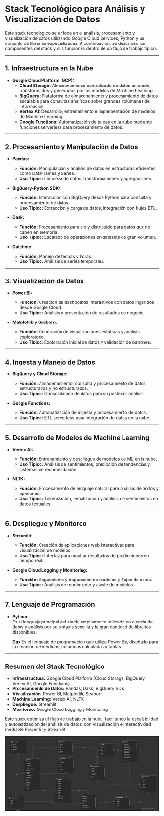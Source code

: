 # Stack Tecnológico para Análisis y Visualización de Datos

Este stack tecnológico se enfoca en el análisis, procesamiento y visualización de datos utilizando Google Cloud Services, Python y un conjunto de librerías especializadas. A continuación, se describen los componentes del stack y sus funciones dentro de un flujo de trabajo típico.

---

## 1. Infraestructura en la Nube

- **Google Cloud Platform (GCP):**
  - **Cloud Storage:** Almacenamiento centralizado de datos en crudo, transformados y generados por los modelos de Machine Learning.
  - **BigQuery:** Plataforma de almacenamiento y procesamiento de datos escalable para consultas analíticas sobre grandes volúmenes de información.
  - **Vertex AI:** Desarrollo, entrenamiento e implementación de modelos de Machine Learning.
  - **Google Functions:** Automatización de tareas en la nube mediante funciones serverless para procesamiento de datos.

---

## 2. Procesamiento y Manipulación de Datos

- **Pandas:**
  - **Función:** Manipulación y análisis de datos en estructuras eficientes como DataFrames y Series.
  - **Uso Típico:** Limpieza de datos, transformaciones y agregaciones.

- **BigQuery-Python SDK:**
  - **Función:** Interacción con BigQuery desde Python para consulta y procesamiento de datos.
  - **Uso Típico:** Extracción y carga de datos, integración con flujos ETL.

- **Dask:**
  - **Función:** Procesamiento paralelo y distribuido para datos que no caben en memoria.
  - **Uso Típico:** Escalado de operaciones en datasets de gran volumen.

- **Datetime:**
  - **Función:** Manejo de fechas y horas.
  - **Uso Típico:** Análisis de series temporales.

---

## 3. Visualización de Datos

- **Power BI:**
  - **Función:** Creación de dashboards interactivos con datos ingeridos desde Google Cloud.
  - **Uso Típico:** Análisis y presentación de resultados de negocio.

- **Matplotlib y Seaborn:**
  - **Función:** Generación de visualizaciones estáticas y análisis exploratorio.
  - **Uso Típico:** Exploración inicial de datos y validación de patrones.

---

## 4. Ingesta y Manejo de Datos

- **BigQuery y Cloud Storage:**
  - **Función:** Almacenamiento, consulta y procesamiento de datos estructurados y no estructurados.
  - **Uso Típico:** Consolidación de datos para su posterior análisis.

- **Google Functions:**
  - **Función:** Automatización de ingesta y procesamiento de datos.
  - **Uso Típico:** ETL serverless para integración de datos en la nube.

---

## 5. Desarrollo de Modelos de Machine Learning

- **Vertex AI:**
  - **Función:** Entrenamiento y despliegue de modelos de ML en la nube.
  - **Uso Típico:** Análisis de sentimientos, predicción de tendencias y sistemas de recomendación.

- **NLTK:**
  - **Función:** Procesamiento de lenguaje natural para análisis de textos y opiniones.
  - **Uso Típico:** Tokenización, lematización y análisis de sentimientos en datos textuales.

---

## 6. Despliegue y Monitoreo

- **Streamlit:**
  - **Función:** Creación de aplicaciones web interactivas para visualización de modelos.
  - **Uso Típico:** Interfaz para mostrar resultados de predicciones en tiempo real.

- **Google Cloud Logging y Monitoring:**
  - **Función:** Seguimiento y depuración de modelos y flujos de datos.
  - **Uso Típico:** Análisis de rendimiento y ajuste de modelos.

---
## 7. Lenguaje de Programación

- **Python:**  
  Es el lenguaje principal del stack, ampliamente utilizado en ciencia de datos y análisis por su sintaxis sencilla y la gran cantidad de librerías disponibles.

  **Dax**
  Es el lenguaje de programacion que utiliza Power By, diseñado para la creación de medidas, columnas calculadas y tablas

---

## Resumen del Stack Tecnológico

- **Infraestructura:** Google Cloud Platform (Cloud Storage, BigQuery, Vertex AI, Google Functions)
- **Procesamiento de Datos:** Pandas, Dask, BigQuery SDK
- **Visualización:** Power BI, Matplotlib, Seaborn
- **Machine Learning:** Vertex AI, NLTK
- **Despliegue:** Streamlit
- **Monitoreo:** Google Cloud Logging y Monitoring

Este stack optimiza el flujo de trabajo en la nube, facilitando la escalabilidad y automatización del análisis de datos, con visualización e interactividad mediante Power BI y Streamlit.

![Diagrama Tablas Power BI](imagen.jpg.jpg)




